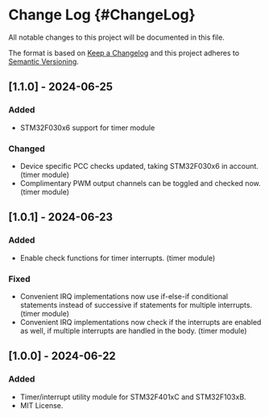 # Change Log {#ChangeLog}
All notable changes to this project will be documented in this file.
 
The format is based on [Keep a Changelog](http://keepachangelog.com/)
and this project adheres to [Semantic Versioning](http://semver.org/).

## [1.1.0] - 2024-06-25

### Added

- STM32F030x6 support for timer module

### Changed

- Device specific PCC checks updated, taking STM32F030x6 in account. (timer module)
- Complimentary PWM output channels can be toggled and checked now. (timer module)

## [1.0.1] - 2024-06-23

### Added

- Enable check functions for timer interrupts. (timer module)

### Fixed

- Convenient IRQ implementations now use if-else-if conditional statements instead of successive if statements for multiple interrupts. (timer module)
- Convenient IRQ implementations now check if the interrupts are enabled as well, if multiple interrupts are handled in the body. (timer module)
 
## [1.0.0] - 2024-06-22
  
### Added
 
- Timer/interrupt utility module for STM32F401xC and STM32F103xB.
- MIT License.

